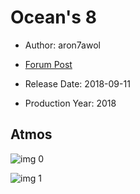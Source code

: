 # Ocean's 8

* Author: aron7awol

* [Forum Post](https://www.avsforum.com/threads/bass-eq-for-filtered-movies.2995212/post-56714208)

* Release Date: 2018-09-11
* Production Year: 2018

## Atmos

![img 0](https://i.imgur.com/SyJKaY5.jpg)

![img 1](https://i.imgur.com/FpP563S.jpg)

